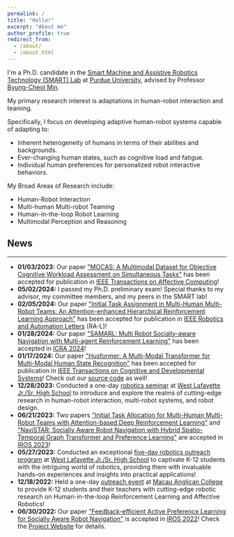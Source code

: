 ```yaml
---
permalink: /
title: "Hello!"
excerpt: "About me"
author_profile: true
redirect_from: 
  - /about/
  - /about.html
---
```


I'm a Ph.D. candidate in the [Smart Machine and Assistive Robotics Technology (SMART) Lab](http://www.smart-laboratory.org/) 
at [Purdue University](https://www.purdue.edu/),
advised by Professor [Byung-Cheol Min](http://www.smart-laboratory.org/group/bcm.html).

My primary research interest is adaptations in human-robot interaction and teaming. 

Specifically, I focus on developing adaptive human-robot systems capable of adapting to:
  - Inherent heterogeneity of humans in terms of their abilities and backgrounds.
  - Ever-changing human states, such as cognitive load and fatigue.
  - Individual human preferences for personalized robot interactive behaviors.

My Broad Areas of Research include:
- Human-Robot Interaction
- Multi-human Multi-robot Teaming
- Human-in-the-loop Robot Learning
- Multimodal Perception and Reasoning


## News
---
- **01/03/2023:** Our paper ["MOCAS: A Multimodal Dataset for Objective Cognitive Workload Assessment on Simultaneous Tasks"](https://ieeexplore.ieee.org/document/10557131) has been accepted for publication in [IEEE Transactions on Affective Computing](https://ieeexplore.ieee.org/xpl/RecentIssue.jsp?punumber=5165369)!
- **05/02/2024:** I passed my Ph.D. preliminary exam! Special thanks to my advisor, my committee members, and my peers in the SMART lab!
- **02/05/2024:** Our paper ["Initial Task Assignment in Multi-Human Multi-Robot Teams: An Attention-enhanced Hierarchical Reinforcement Learning Approach"](https://sites.google.com/view/ita-aehrl) has been accepted for publication in [IEEE Robotics and Automation Letters](https://ieeexplore.ieee.org/xpl/RecentIssue.jsp?punumber=7083369) (RA-L)!
- **01/28/2024:** Our paper ["SAMARL: Multi Robot Socially-aware Navigation with Multi-agent Reinforcement Learning"](https://sites.google.com/view/samarl) has been accepted in [ICRA 2024](https://2024.ieee-icra.org/)!
- **01/17/2024:** Our paper ["Husformer: A Multi-Modal Transformer for Multi-Modal Human State Recognition"](https://ieeexplore.ieee.org/document/10413204) has been accepted for publication in [IEEE Transactions on Cognitive and Developmental Systems](https://ieeexplore.ieee.org/xpl/RecentIssue.jsp?punumber=7274989)! Check out our [source code](https://github.com/SMARTlab-Purdue/Husformer) as well!
- **12/28/2023:** Conducted a one-day [robotics seminar](https://polytechnic.purdue.edu/ahmrs/outreach/2023-fall-wlhs) at [West Lafayette Jr./Sr. High School](https://www.wl.k12.in.us/jrsr?_ga=2.190104235.1888180478.1720911245-1660870725.1673115484) to introduce and explore the realms of cutting-edge research in human-robot interaction, multi-robot systems, and robot design.
- **06/21/2023:** Two papers ["Initial Task Allocation for Multi-Human Multi-Robot Teams with Attention-based Deep Reinforcement Learning"](https://sites.google.com/view/ITA-AtRL) and ["NaviSTAR: Socially Aware Robot Navigation with Hybrid Spatio-Temporal Graph Transformer and Preference Learning"](https://sites.google.com/view/san-navistar) are accepted in [IROS 2023](https://ieee-iros.org/)!
- **05/27/2023:** Conducted an exceptional [five-day robotics outreach program](https://polytechnic.purdue.edu/ahmrs/outreach/2023-spring-wlhs) at [West Lafayette Jr./Sr. High School](https://www.wl.k12.in.us/jrsr?_ga=2.190104235.1888180478.1720911245-1660870725.1673115484) to captivate K-12 students with the intriguing world of robotics, providing them with invaluable hands-on experiences and insights into practical applications!
- **12/18/2022:** Held a one-day [outreach event](https://polytechnic.purdue.edu/ahmrs/outreach/2022-fall-macau-anglican-college) at [Macau Anglican College](https://acm.edu.mo/?_ga=2.190236331.1888180478.1720911245-1660870725.1673115484) to provide K-12 students and their teachers with cutting-edge robotic research on Human-in-the-loop Reinforcement Learning and Affective Robotics!
- **06/30/2022:** Our paper ["Feedback-efficient Active Preference Learning for Socially Aware Robot Navigation"](https://ieeexplore.ieee.org/document/9981616) is accepted in [IROS 2022](https://iros2022.org/)! Check the [Project Website](https://sites.google.com/view/san-fapl) for details.

